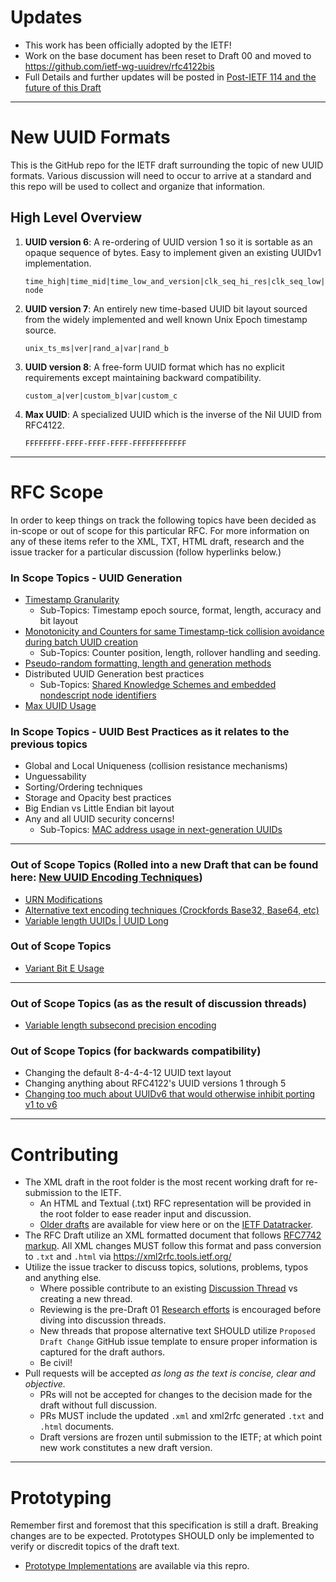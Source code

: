 # Updates

- This work has been officially adopted by the IETF!
- Work on the base document has been reset to Draft 00 and moved to https://github.com/ietf-wg-uuidrev/rfc4122bis
- Full Details and further updates will be posted in [Post-IETF 114 and the future of this Draft](https://github.com/uuid6/uuid6-ietf-draft/issues/122)

---

# New UUID Formats
This is the GitHub repo for the IETF draft surrounding the topic of new UUID formats.
Various discussion will need to occur to arrive at a standard and this repo will be used to collect and organize that information.

## High Level Overview
1. **UUID version 6**: A re-ordering of UUID version 1 so it is sortable as an opaque sequence of bytes. Easy to implement given an existing UUIDv1 implementation.

    `time_high|time_mid|time_low_and_version|clk_seq_hi_res|clk_seq_low|node`
2. **UUID version 7**: An entirely new time-based UUID bit layout sourced from the widely implemented and well known Unix Epoch timestamp source.

    `unix_ts_ms|ver|rand_a|var|rand_b`

3. **UUID version 8**: A free-form UUID format which has no explicit requirements except maintaining backward compatibility.

    `custom_a|ver|custom_b|var|custom_c`

5. **Max UUID**: A specialized UUID which is the inverse of the Nil UUID from RFC4122.

    `FFFFFFFF-FFFF-FFFF-FFFF-FFFFFFFFFFFF`

---

# RFC Scope
In order to keep things on track the following topics have been decided as in-scope or out of scope for this particular RFC.
For more information on any of these items refer to the XML, TXT, HTML draft, research and the issue tracker for a particular discussion (follow hyperlinks below.)

### In Scope Topics - UUID Generation
- [Timestamp Granularity](https://github.com/uuid6/uuid6-ietf-draft/issues/23)
   - Sub-Topics: Timestamp epoch source, format, length, accuracy and bit layout
- [Monotonicity and Counters for same Timestamp-tick collision avoidance during batch UUID creation](https://github.com/uuid6/uuid6-ietf-draft/issues/60)
   - Sub-Topics: Counter position, length, rollover handling and seeding.
- [Pseudo-random formatting, length and generation methods](https://github.com/uuid6/uuid6-ietf-draft/issues/55)
- Distributed UUID Generation best practices
  - Sub-Topics: [Shared Knowledge Schemes and embedded nondescript node identifiers](https://github.com/uuid6/uuid6-ietf-draft/issues/36) 
- [Max UUID Usage](https://github.com/uuid6/uuid6-ietf-draft/issues/62)

### In Scope Topics - UUID Best Practices as it relates to the previous topics
- Global and Local Uniqueness (collision resistance mechanisms)
- Unguessability
- Sorting/Ordering techniques
- Storage and Opacity best practices
- Big Endian vs Little Endian bit layout
- Any and all UUID security concerns!
  - Sub-Topics: [MAC address usage in next-generation UUIDs](https://github.com/uuid6/uuid6-ietf-draft/issues/13)


---

### Out of Scope Topics (Rolled into a new Draft that can be found here: [New UUID Encoding Techniques](https://github.com/uuid6/new-uuid-encoding-techniques-ietf-draft))
- [URN Modifications](https://github.com/uuid6/new-uuid-encoding-techniques-ietf-draft/issues/4)
- [Alternative text encoding techniques (Crockfords Base32, Base64, etc)](https://github.com/uuid6/new-uuid-encoding-techniques-ietf-draft/issues/3)
- [Variable length UUIDs | UUID Long](https://github.com/uuid6/new-uuid-encoding-techniques-ietf-draft/issues/2)

### Out of Scope Topics
- [Variant Bit E Usage](https://github.com/uuid6/uuid6-ietf-draft/issues/26)

---

### Out of Scope Topics (as as the result of discussion threads)
- [Variable length subsecond precision encoding](https://github.com/uuid6/uuid6-ietf-draft/issues/24)

### Out of Scope Topics (for backwards compatibility)
- Changing the default 8-4-4-4-12 UUID text layout
- Changing anything about RFC4122's UUID versions 1 through 5
- [Changing too much about UUIDv6 that would otherwise inhibit porting v1 to v6](https://github.com/uuid6/uuid6-ietf-draft/issues/52)

---

# Contributing
- The XML draft in the root folder is the most recent working draft for re-submission to the IETF.
  - An HTML and Textual (.txt) RFC representation will be provided in the root folder to ease reader input and discussion.
  - [Older drafts](https://github.com/uuid6/uuid6-ietf-draft/tree/master/old%20drafts) are available for view here or on the [IETF Datatracker](https://datatracker.ietf.org/doc/draft-peabody-dispatch-new-uuid-format/).
- The RFC Draft utilize an XML formatted document that follows [RFC7742 markup](https://xml2rfc.tools.ietf.org/rfc7749.html). All XML changes MUST follow this format and pass conversion to `.txt` and `.html` via https://xml2rfc.tools.ietf.org/
- Utilize the issue tracker to discuss topics, solutions, problems, typos and anything else.
  - Where possible contribute to an existing [Discussion Thread](https://github.com/uuid6/uuid6-ietf-draft/issues?q=is%3Aissue+is%3Aopen+label%3ADiscussion) vs creating a new thread.
  - Reviewing is the pre-Draft 01 [Research efforts](https://github.com/uuid6/uuid6-ietf-draft/tree/master/research) is encouraged before diving into discussion threads.
  - New threads that propose alternative text SHOULD utilize `Proposed Draft Change` GitHub issue template to ensure proper information is captured for the draft authors.
  - Be civil!
- Pull requests will be accepted  *as long as the text is concise, clear and objective.* 
  - PRs will not be accepted for changes to the decision made for the draft without full discussion. 
  - PRs MUST include the updated `.xml` and xml2rfc generated `.txt` and `.html` documents.
  - Draft versions are frozen until submission to the IETF; at which point new work constitutes a new draft version.

---

# Prototyping
Remember first and foremost that this specification is still a draft. Breaking changes are to be expected. Prototypes SHOULD only be implemented to verify or discredit topics of the draft text.
- [Prototype Implementations](https://github.com/uuid6/prototypes) are available via this repro.
